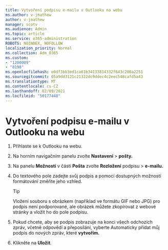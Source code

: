 ```yaml
---
title: Vytvoření podpisu e-mailu v Outlooku na webu
ms.author: v-jmathew
author: v-jmathew
manager: scotv
ms.audience: Admin
ms.topic: article
ms.service: o365-administration
ROBOTS: NOINDEX, NOFOLLOW
localization_priority: Normal
ms.collection: Adm_O365
ms.custom:
- "1200009"
- "8198"
ms.openlocfilehash: e0df3bb3ed1ca61b34133814332f643c280a2251
ms.sourcegitcommit: 05a9dd3121c21322dc9ddec4c2eec548cafd5a43
ms.translationtype: MT
ms.contentlocale: cs-CZ
ms.lasthandoff: 02/09/2021
ms.locfileid: "50177448"
---
```

# <a name="create-email-signature-in-outlook-on-the-web"></a>Vytvoření podpisu e-mailu v Outlooku na webu

1. Přihlaste se k Outlooku na webu.
2. Na horním navigačním panelu zvolte **Nastavení**  >  **pošty.**
3. Na panelu **Možnosti** v části **Pošta** zvolte **Rozložení** podpisu  >  **e-mailu.**
4. Do textového pole zadejte svůj podpis a pomocí dostupných možností formátování změňte jeho vzhled.

    > [!TIP]
    > Vložení souboru s obrázkem (například ve formátu GIF nebo JPG) pro podpis není podporované, ale obrázek můžete zkopírovat z webové stránky a vložit ho do pole podpisu.

5. Pokud chcete, aby se podpis zobrazuje na konci všech odchozích zpráv, včetně odpovědí a přeposílání, vyberte Automaticky přidat můj podpis do nových zpráv, které **vytvořím.**
6. Klikněte na **Uložit**.
